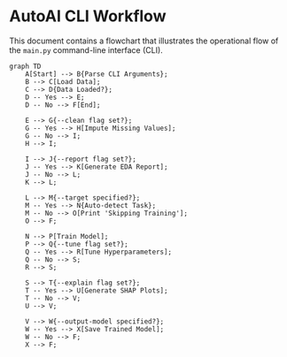 # AutoAI CLI Workflow

This document contains a flowchart that illustrates the operational flow of the `main.py` command-line interface (CLI).

```mermaid
graph TD
    A[Start] --> B{Parse CLI Arguments};
    B --> C[Load Data];
    C --> D{Data Loaded?};
    D -- Yes --> E;
    D -- No --> F[End];

    E --> G{--clean flag set?};
    G -- Yes --> H[Impute Missing Values];
    G -- No --> I;
    H --> I;

    I --> J{--report flag set?};
    J -- Yes --> K[Generate EDA Report];
    J -- No --> L;
    K --> L;

    L --> M{--target specified?};
    M -- Yes --> N{Auto-detect Task};
    M -- No --> O[Print 'Skipping Training'];
    O --> F;

    N --> P[Train Model];
    P --> Q{--tune flag set?};
    Q -- Yes --> R[Tune Hyperparameters];
    Q -- No --> S;
    R --> S;

    S --> T{--explain flag set?};
    T -- Yes --> U[Generate SHAP Plots];
    T -- No --> V;
    U --> V;

    V --> W{--output-model specified?};
    W -- Yes --> X[Save Trained Model];
    W -- No --> F;
    X --> F;

```
